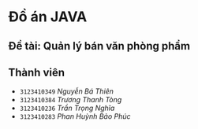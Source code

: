 # Đồ án JAVA 
## Đề tài: Quản lý bán văn phòng phẩm
## Thành viên
- `3123410349` *Nguyễn Bá Thiên*
- `3123410384` *Trương Thanh Tòng*
- `3123410236` *Trần Trọng Nghĩa*
- `3123410283` *Phan Huỳnh Bảo Phúc*
